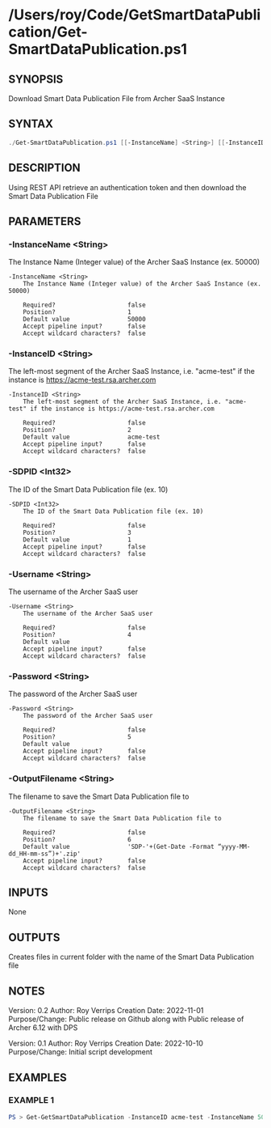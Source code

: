 # /Users/roy/Code/GetSmartDataPublication/Get-SmartDataPublication.ps1
## SYNOPSIS
Download Smart Data Publication File from Archer SaaS Instance

## SYNTAX
```powershell
./Get-SmartDataPublication.ps1 [[-InstanceName] <String>] [[-InstanceID] <String>] [[-SDPID] <Int32>] [[-Username] <String>] [[-Password] <String>] [[-OutputFilename] <String>] [<CommonParameters>]
```

## DESCRIPTION
Using REST API retrieve an authentication token and then download the Smart Data Publication File

## PARAMETERS
### -InstanceName &lt;String&gt;
The Instance Name (Integer value) of the Archer SaaS Instance (ex. 50000)
```
-InstanceName <String>
    The Instance Name (Integer value) of the Archer SaaS Instance (ex. 50000)

    Required?                    false
    Position?                    1
    Default value                50000
    Accept pipeline input?       false
    Accept wildcard characters?  false
```

### -InstanceID &lt;String&gt;
The left-most segment of the Archer SaaS Instance, i.e. "acme-test" if the instance is https://acme-test.rsa.archer.com
```
-InstanceID <String>
    The left-most segment of the Archer SaaS Instance, i.e. "acme-test" if the instance is https://acme-test.rsa.archer.com

    Required?                    false
    Position?                    2
    Default value                acme-test
    Accept pipeline input?       false
    Accept wildcard characters?  false
```

### -SDPID &lt;Int32&gt;
The ID of the Smart Data Publication file (ex. 10)
```
-SDPID <Int32>
    The ID of the Smart Data Publication file (ex. 10)

    Required?                    false
    Position?                    3
    Default value                1
    Accept pipeline input?       false
    Accept wildcard characters?  false
```

### -Username &lt;String&gt;
The username of the Archer SaaS user
```
-Username <String>
    The username of the Archer SaaS user

    Required?                    false
    Position?                    4
    Default value
    Accept pipeline input?       false
    Accept wildcard characters?  false
```

### -Password &lt;String&gt;
The password of the Archer SaaS user
```
-Password <String>
    The password of the Archer SaaS user

    Required?                    false
    Position?                    5
    Default value
    Accept pipeline input?       false
    Accept wildcard characters?  false
```

### -OutputFilename &lt;String&gt;
The filename to save the Smart Data Publication file to
```
-OutputFilename <String>
    The filename to save the Smart Data Publication file to

    Required?                    false
    Position?                    6
    Default value                'SDP-'+(Get-Date -Format “yyyy-MM-dd_HH-mm-ss”)+'.zip'
    Accept pipeline input?       false
    Accept wildcard characters?  false
```

## INPUTS
None

## OUTPUTS
Creates files in current folder with the name of the Smart Data Publication file

## NOTES
Version:        0.2
Author:         Roy Verrips
Creation Date:  2022-11-01
Purpose/Change: Public release on Github along with Public release of Archer 6.12 with DPS

Version:        0.1
Author:         Roy Verrips
Creation Date:  2022-10-10
Purpose/Change: Initial script development

## EXAMPLES
### EXAMPLE 1
```powershell
PS > Get-GetSmartDataPublication -InstanceID acme-test -InstanceName 50000 -SDPID 100 -Username xxxxx -Password xxxxx
```
